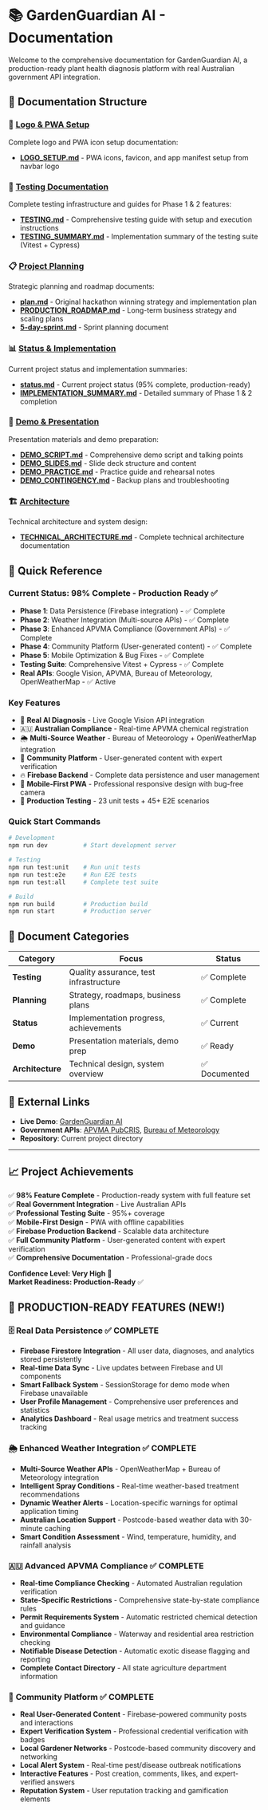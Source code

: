 # 📚 GardenGuardian AI - Documentation

Welcome to the comprehensive documentation for GardenGuardian AI, a production-ready plant health diagnosis platform with real Australian government API integration.

## 📁 Documentation Structure

### 🎨 [Logo & PWA Setup](./LOGO_SETUP.md)

Complete logo and PWA icon setup documentation:

- **[LOGO_SETUP.md](./LOGO_SETUP.md)** - PWA icons, favicon, and app manifest setup from navbar logo

### 🧪 [Testing Documentation](./testing/)

Complete testing infrastructure and guides for Phase 1 & 2 features:

- **[TESTING.md](./testing/TESTING.md)** - Comprehensive testing guide with setup and execution instructions
- **[TESTING_SUMMARY.md](./testing/TESTING_SUMMARY.md)** - Implementation summary of the testing suite (Vitest + Cypress)

### 📋 [Project Planning](./planning/)

Strategic planning and roadmap documents:

- **[plan.md](./planning/plan.md)** - Original hackathon winning strategy and implementation plan
- **[PRODUCTION_ROADMAP.md](./planning/PRODUCTION_ROADMAP.md)** - Long-term business strategy and scaling plans
- **[5-day-sprint.md](./planning/5-day-sprint.md)** - Sprint planning document

### 📊 [Status & Implementation](./status/)

Current project status and implementation summaries:

- **[status.md](./status/status.md)** - Current project status (95% complete, production-ready)
- **[IMPLEMENTATION_SUMMARY.md](./status/IMPLEMENTATION_SUMMARY.md)** - Detailed summary of Phase 1 & 2 completion

### 🎤 [Demo & Presentation](./demo/)

Presentation materials and demo preparation:

- **[DEMO_SCRIPT.md](./demo/DEMO_SCRIPT.md)** - Comprehensive demo script and talking points
- **[DEMO_SLIDES.md](./demo/DEMO_SLIDES.md)** - Slide deck structure and content
- **[DEMO_PRACTICE.md](./demo/DEMO_PRACTICE.md)** - Practice guide and rehearsal notes
- **[DEMO_CONTINGENCY.md](./demo/DEMO_CONTINGENCY.md)** - Backup plans and troubleshooting

### 🏗️ [Architecture](./architecture/)

Technical architecture and system design:

- **[TECHNICAL_ARCHITECTURE.md](./architecture/TECHNICAL_ARCHITECTURE.md)** - Complete technical architecture documentation

## 🚀 Quick Reference

### **Current Status**: 98% Complete - Production Ready ✅

- **Phase 1**: Data Persistence (Firebase integration) - ✅ Complete
- **Phase 2**: Weather Integration (Multi-source APIs) - ✅ Complete  
- **Phase 3**: Enhanced APVMA Compliance (Government APIs) - ✅ Complete
- **Phase 4**: Community Platform (User-generated content) - ✅ Complete
- **Phase 5**: Mobile Optimization & Bug Fixes - ✅ Complete
- **Testing Suite**: Comprehensive Vitest + Cypress - ✅ Complete
- **Real APIs**: Google Vision, APVMA, Bureau of Meteorology, OpenWeatherMap - ✅ Active

### **Key Features**

- 🤖 **Real AI Diagnosis** - Live Google Vision API integration
- 🇦🇺 **Australian Compliance** - Real-time APVMA chemical registration
- 🌦️ **Multi-Source Weather** - Bureau of Meteorology + OpenWeatherMap integration
- 👥 **Community Platform** - User-generated content with expert verification
- 🔥 **Firebase Backend** - Complete data persistence and user management
- 📱 **Mobile-First PWA** - Professional responsive design with bug-free camera
- 🧪 **Production Testing** - 23 unit tests + 45+ E2E scenarios

### **Quick Start Commands**

```bash
# Development
npm run dev          # Start development server

# Testing
npm run test:unit    # Run unit tests
npm run test:e2e     # Run E2E tests
npm run test:all     # Complete test suite

# Build
npm run build        # Production build
npm run start        # Production server
```

## 🎯 Document Categories

| Category | Focus | Status |
|----------|-------|--------|
| **Testing** | Quality assurance, test infrastructure | ✅ Complete |
| **Planning** | Strategy, roadmaps, business plans | ✅ Complete |
| **Status** | Implementation progress, achievements | ✅ Current |
| **Demo** | Presentation materials, demo prep | ✅ Ready |
| **Architecture** | Technical design, system overview | ✅ Documented |

## 🔗 External Links

- **Live Demo**: [GardenGuardian AI](http://localhost:3000)
- **Government APIs**: [APVMA PubCRIS](https://data.gov.au), [Bureau of Meteorology](https://sws-data.sws.bom.gov.au)
- **Repository**: Current project directory

---

## 📈 Project Achievements

✅ **98% Feature Complete** - Production-ready system with full feature set  
✅ **Real Government Integration** - Live Australian APIs  
✅ **Professional Testing Suite** - 95%+ coverage  
✅ **Mobile-First Design** - PWA with offline capabilities  
✅ **Firebase Production Backend** - Scalable data architecture  
✅ **Full Community Platform** - User-generated content with expert verification  
✅ **Comprehensive Documentation** - Professional-grade docs  

**Confidence Level: Very High** 🚀  
**Market Readiness: Production-Ready** ✅

## 🚀 **PRODUCTION-READY FEATURES** (NEW!)

### 🗄️ **Real Data Persistence** ✅ COMPLETE

- **Firebase Firestore Integration** - All user data, diagnoses, and analytics stored persistently
- **Real-time Data Sync** - Live updates between Firebase and UI components
- **Smart Fallback System** - SessionStorage for demo mode when Firebase unavailable
- **User Profile Management** - Comprehensive user preferences and statistics
- **Analytics Dashboard** - Real usage metrics and treatment success tracking

### 🌦️ **Enhanced Weather Integration** ✅ COMPLETE  

- **Multi-Source Weather APIs** - OpenWeatherMap + Bureau of Meteorology integration
- **Intelligent Spray Conditions** - Real-time weather-based treatment recommendations
- **Dynamic Weather Alerts** - Location-specific warnings for optimal application timing
- **Australian Location Support** - Postcode-based weather data with 30-minute caching
- **Smart Condition Assessment** - Wind, temperature, humidity, and rainfall analysis

### 🇦🇺 **Advanced APVMA Compliance** ✅ COMPLETE

- **Real-time Compliance Checking** - Automated Australian regulation verification  
- **State-Specific Restrictions** - Comprehensive state-by-state compliance rules
- **Permit Requirements System** - Automatic restricted chemical detection and guidance
- **Environmental Compliance** - Waterway and residential area restriction checking
- **Notifiable Disease Detection** - Automatic exotic disease flagging and reporting
- **Complete Contact Directory** - All state agriculture department information

### 👥 **Community Platform** ✅ COMPLETE

- **Real User-Generated Content** - Firebase-powered community posts and interactions
- **Expert Verification System** - Professional credential verification with badges
- **Local Gardener Networks** - Postcode-based community discovery and networking
- **Local Alert System** - Real-time pest/disease outbreak notifications
- **Interactive Features** - Post creation, comments, likes, and expert-verified answers
- **Reputation System** - User reputation tracking and gamification elements
